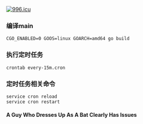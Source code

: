 <a href="https://996.icu"><img src="https://img.shields.io/badge/link-996.icu-red.svg" alt="996.icu"></a>
### 编译main
```
CGO_ENABLED=0 GOOS=linux GOARCH=amd64 go build
```

### 执行定时任务
```
crontab every-15m.cron
```
### 定时任务相关命令
```
service cron reload
service cron restart
```

#### A Guy Who Dresses Up As A Bat Clearly Has Issues
